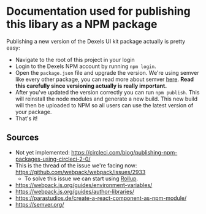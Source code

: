 # Documentation used for publishing this libary as a NPM package

Publishing a new version of the Dexels UI kit package actually is pretty easy:
- Navigate to the root of this project in your login
- Login to the Dexels NPM account by running `npm login`.
- Open the `package.json` file and upgrade the version. We're using semver like every other package, you can read more about semver [here](https://semver.org/). **Read this carefully since versioning actually is really important.**
- After you've updated the version correctly you can run `npm publish`. This will reinstall the node modules and generate a new build. This new build will then be uploaded to NPM so all users can use the latest version of your package.
- That's it!

## Sources
- Not yet implemented: https://circleci.com/blog/publishing-npm-packages-using-circleci-2-0/
- This is the thread of the issue we're facing now: https://github.com/webpack/webpack/issues/2933
  - To solve this issue we can start using [Rollup](https://rollupjs.org/guide/en/).
- https://webpack.js.org/guides/environment-variables/
- https://webpack.js.org/guides/author-libraries/
- https://parastudios.de/create-a-react-component-as-npm-module/
- https://semver.org/

